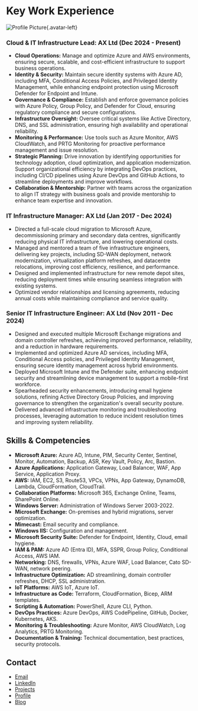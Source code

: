 # Key Work Experience

![Profile Picture](https://avatars.githubusercontent.com/u/110421070?s=400&v=4){.avatar-left}

### **Cloud & IT Infrastructure Lead: AX Ltd (Dec 2024 - Present)**

- **Cloud Operations:** Manage and optimize Azure and AWS environments, ensuring secure, scalable, and cost-efficient infrastructure to support business operations.
- **Identity & Security:** Maintain secure identity systems with Azure AD, including MFA, Conditional Access Policies, and Privileged Identity Management, while enhancing endpoint protection using Microsoft Defender for Endpoint and Intune.
- **Governance & Compliance:** Establish and enforce governance policies with Azure Policy, Group Policy, and Defender for Cloud, ensuring regulatory compliance and secure configurations.
- **Infrastructure Oversight:** Oversee critical systems like Active Directory, DNS, and SSL administration, ensuring high availability and operational reliability.
- **Monitoring & Performance:** Use tools such as Azure Monitor, AWS CloudWatch, and PRTG Monitoring for proactive performance management and issue resolution.
- **Strategic Planning:** Drive innovation by identifying opportunities for technology adoption, cloud optimization, and application modernization. Support organizational efficiency by integrating DevOps practices, including CI/CD pipelines using Azure DevOps and GitHub Actions, to streamline deployments and improve workflows.
- **Collaboration & Mentorship:** Partner with teams across the organization to align IT strategy with business goals and provide mentorship to enhance team expertise and innovation.

### **IT Infrastructure Manager: AX Ltd (Jan 2017 - Dec 2024)**

- Directed a full-scale cloud migration to Microsoft Azure, decommissioning primary and secondary data centres, significantly reducing physical IT infrastructure, and lowering operational costs.
- Managed and mentored a team of five infrastructure engineers, delivering key projects, including SD-WAN deployment, network modernization, virtualization platform refreshes, and datacentre relocations, improving cost efficiency, resilience, and performance.
- Designed and implemented infrastructure for new remote depot sites, reducing deployment times while ensuring seamless integration with existing systems.
- Optimized vendor relationships and licensing agreements, reducing annual costs while maintaining compliance and service quality.

### **Senior IT Infrastructure Engineer: AX Ltd (Nov 2011 - Dec 2024)**

- Designed and executed multiple Microsoft Exchange migrations and domain controller refreshes, achieving improved performance, reliability, and a reduction in hardware requirements.
- Implemented and optimized Azure AD services, including MFA, Conditional Access policies, and Privileged Identity Management, ensuring secure identity management across hybrid environments.
- Deployed Microsoft Intune and the Defender suite, enhancing endpoint security and streamlining device management to support a mobile-first workforce.
- Spearheaded security enhancements, introducing email hygiene solutions, refining Active Directory Group Policies, and improving governance to strengthen the organization's overall security posture.
- Delivered advanced infrastructure monitoring and troubleshooting processes, leveraging automation to reduce incident resolution times and improving system reliability.

## **Skills & Competencies**

- **Microsoft Azure:** Azure AD, Intune, PIM, Security Center, Sentinel, Monitor, Automation, Backup, ASR, Key Vault, Policy, Arc, Bastion.
- **Azure Applications:** Application Gateway, Load Balancer, WAF, App Service, Application Proxy.
- **AWS:** IAM, EC2, S3, Route53, VPCs, VPNs, App Gateway, DynamoDB, Lambda, CloudFormation, CloudTrail.
- **Collaboration Platforms:** Microsoft 365, Exchange Online, Teams, SharePoint Online.
- **Windows Server:** Administration of Windows Server 2003-2022.
- **Microsoft Exchange:** On-premises and hybrid migrations, server optimization.
- **Mimecast:** Email security and compliance.
- **Windows IIS:** Configuration and management.
- **Microsoft Security Suite:** Defender for Endpoint, Identity, Cloud, email hygiene.
- **IAM & PAM:** Azure AD (Entra ID), MFA, SSPR, Group Policy, Conditional Access, AWS IAM.
- **Networking:** DNS, firewalls, VPNs, Azure WAF, Load Balancer, Cato SD-WAN, network peering.
- **Infrastructure Optimization:** AD streamlining, domain controller refreshes, DHCP, SSL administration.
- **IoT Platforms:** AWS IoT, Azure IoT.
- **Infrastructure as Code:** Terraform, CloudFormation, Bicep, ARM templates.
- **Scripting & Automation:** PowerShell, Azure CLI, Python.
- **DevOps Practices:** Azure DevOps, AWS CodePipeline, GitHub, Docker, Kubernetes, AKS.
- **Monitoring & Troubleshooting:** Azure Monitor, AWS CloudWatch, Log Analytics, PRTG Monitoring.
- **Documentation & Training:** Technical documentation, best practices, security protocols.

## Contact

- [Email](mailto:matt.pollock@outlook.com)
- [LinkedIn](http://uk.linkedin.com/pub/matthew-pollock/20/319/768)
- [Projects](index_projects.md)
- [Profile](index.md)
- [Blog](https://cloudlabmp.github.io/project-blog/)
